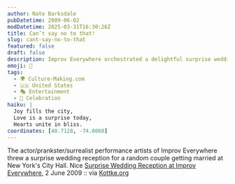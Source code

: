 ```yaml
---
author: Nate Barksdale
pubDatetime: 2009-06-02
modDatetime: 2025-03-31T16:30:26Z
title: Can’t say no to that!
slug: cant-say-no-to-that
featured: false
draft: false
description: Improv Everywhere orchestrated a delightful surprise wedding reception for a couple tying the knot at City Hall in New York City.
emoji: 🎉
tags:
  - 🌍 Culture-Making.com
  - 🇺🇸 United States
  - 🎭 Entertainment
  - 🎉 Celebration
haiku: |
  Joy fills the city,  
  Love is a surprise today,  
  Hearts unite in bliss.
coordinates: [40.7128, -74.0060]
---
```


The actor/prankster/surrealist performance artists of Improv Everywhere threw a surprise wedding reception for a random couple getting married at New York's City Hall. Nice
[Surprise Wedding Reception at Improv Everywhere](http://improveverywhere.com/2009/06/02/surprise-wedding-reception/), 2 June 2009 :: via [Kottke.org](http://www.kottke.org/09/06/surprise-wedding-reception)
